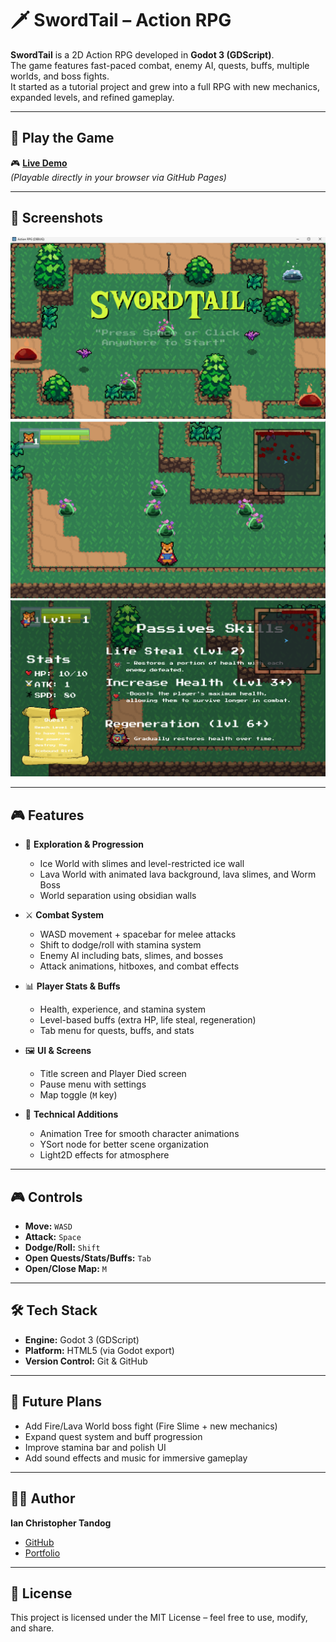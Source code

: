 # 🗡️ SwordTail – Action RPG

**SwordTail** is a 2D Action RPG developed in **Godot 3 (GDScript)**.  
The game features fast-paced combat, enemy AI, quests, buffs, multiple worlds, and boss fights.  
It started as a tutorial project and grew into a full RPG with new mechanics, expanded levels, and refined gameplay.

---

## 🚀 Play the Game
🎮 **[Live Demo](https://ianchristophertandog.github.io/SwordTail/)**  
*(Playable directly in your browser via GitHub Pages)*  

---

## 📸 Screenshots
![Title Screen](screenshots/title.png)  
![Gameplay](screenshots/gameplay.png)  
![Quest & Buff Tab](screenshots/tab.png)  

---

## 🎮 Features
- 🧭 **Exploration & Progression**
  - Ice World with slimes and level-restricted ice wall  
  - Lava World with animated lava background, lava slimes, and Worm Boss  
  - World separation using obsidian walls  

- ⚔️ **Combat System**
  - WASD movement + spacebar for melee attacks  
  - Shift to dodge/roll with stamina system  
  - Enemy AI including bats, slimes, and bosses  
  - Attack animations, hitboxes, and combat effects  

- 📊 **Player Stats & Buffs**
  - Health, experience, and stamina system  
  - Level-based buffs (extra HP, life steal, regeneration)  
  - Tab menu for quests, buffs, and stats  

- 🖼️ **UI & Screens**
  - Title screen and Player Died screen  
  - Pause menu with settings  
  - Map toggle (`M` key)  

- 🔧 **Technical Additions**
  - Animation Tree for smooth character animations  
  - YSort node for better scene organization  
  - Light2D effects for atmosphere  

---

## 🎮 Controls
- **Move:** `WASD`  
- **Attack:** `Space`  
- **Dodge/Roll:** `Shift`  
- **Open Quests/Stats/Buffs:** `Tab`  
- **Open/Close Map:** `M`  

---

## 🛠️ Tech Stack
- **Engine:** Godot 3 (GDScript)  
- **Platform:** HTML5 (via Godot export)  
- **Version Control:** Git & GitHub  

---

## 📌 Future Plans
- Add Fire/Lava World boss fight (Fire Slime + new mechanics)  
- Expand quest system and buff progression  
- Improve stamina bar and polish UI  
- Add sound effects and music for immersive gameplay  

---

## 👨‍💻 Author
**Ian Christopher Tandog**  
- [GitHub](https://github.com/IanChristopherTandog)  
- [Portfolio](https://ictandog-portfolio.vercel.app/)  

---

## 📜 License
This project is licensed under the MIT License – feel free to use, modify, and share.
